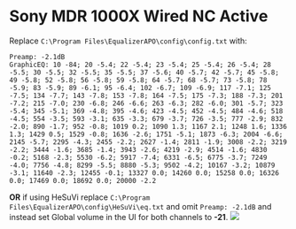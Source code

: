 # Sony MDR 1000X Wired NC Active
Replace `C:\Program Files\EqualizerAPO\config\config.txt` with:
```
Preamp: -2.1dB
GraphicEQ: 10 -84; 20 -5.4; 22 -5.4; 23 -5.4; 25 -5.4; 26 -5.4; 28 -5.5; 30 -5.5; 32 -5.5; 35 -5.5; 37 -5.6; 40 -5.7; 42 -5.7; 45 -5.8; 49 -5.8; 52 -5.8; 56 -5.8; 59 -5.8; 64 -5.7; 68 -5.7; 73 -5.8; 78 -5.9; 83 -5.9; 89 -6.1; 95 -6.4; 102 -6.7; 109 -6.9; 117 -7.1; 125 -7.5; 134 -7.7; 143 -7.8; 153 -7.8; 164 -7.5; 175 -7.3; 188 -7.3; 201 -7.2; 215 -7.0; 230 -6.8; 246 -6.6; 263 -6.3; 282 -6.0; 301 -5.7; 323 -5.4; 345 -5.1; 369 -4.8; 395 -4.6; 423 -4.5; 452 -4.5; 484 -4.6; 518 -4.5; 554 -3.5; 593 -3.1; 635 -3.3; 679 -3.7; 726 -3.5; 777 -2.9; 832 -2.0; 890 -1.7; 952 -0.8; 1019 0.2; 1090 1.3; 1167 2.1; 1248 1.6; 1336 1.3; 1429 0.5; 1529 -0.8; 1636 -2.6; 1751 -5.1; 1873 -6.3; 2004 -6.6; 2145 -5.7; 2295 -4.3; 2455 -2.2; 2627 -1.4; 2811 -1.9; 3008 -2.2; 3219 -2.2; 3444 -1.6; 3685 -1.4; 3943 -2.6; 4219 -2.9; 4514 -1.6; 4830 -0.2; 5168 -2.3; 5530 -6.2; 5917 -7.4; 6331 -6.5; 6775 -3.7; 7249 -4.0; 7756 -4.8; 8299 -5.5; 8880 -5.3; 9502 -4.2; 10167 -3.2; 10879 -3.1; 11640 -2.3; 12455 -0.1; 13327 0.0; 14260 0.0; 15258 0.0; 16326 0.0; 17469 0.0; 18692 0.0; 20000 -2.2
```
**OR** if using HeSuVi replace `C:\Program Files\EqualizerAPO\config\HeSuVi\eq.txt` and omit `Preamp: -2.1dB` and instead set Global volume in the UI for both channels to **-21**.
![](https://raw.githubusercontent.com/jaakkopasanen/AutoEq/master/results/Innerfidelity%202017/innerfidelity/onear/Sony%20MDR%201000X%20Wired%20NC%20Active/Sony%20MDR%201000X%20Wired%20NC%20Active.png)